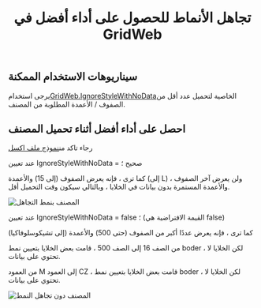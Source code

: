 ﻿---
title: تجاهل الأنماط للحصول على أداء أفضل في GridWeb
type: docs
weight: 1060
url: /ar/net/aspose-cells-gridweb/ignorestylewithnodata
description: توضح هذه المقالة كيفية استخدام IgnoreStyleWithNoData للحصول على أداء أفضل لمكتبة Aspose.Cells.GridWeb.
keywords: performance
---
## **سيناريوهات الاستخدام الممكنة**
 يرجى استخدام[GridWeb.IgnoreStyleWithNoData](https://reference.aspose.com/cells/net/aspose.cells.gridweb/mainweb/ignorestylewithnodata)الخاصية لتحميل عدد أقل من الصفوف / الأعمدة المطلوبة من المصنف.
 
## **احصل على أداء أفضل أثناء تحميل المصنف**
 رجاء تاكد من[نموذج ملف اكسل](largerowswithstyle.xlsx) 

عند تعيين IgnoreStyleWithNoData = صحيح ؛

كما ترى ، فإنه يعرض الصفوف (إلى 15) والأعمدة (إلى L) ، ولن يعرض آخر الصفوف والأعمدة المستمرة بدون بيانات في الخلايا ، وبالتالي سيكون وقت التحميل أقل.

![المصنف بنمط التجاهل](ignorestyletrue.png)


عند تعيين IgnoreStyleWithNoData = false ؛ (القيمة الافتراضية هي false)

كما ترى ، فإنه يعرض عددًا أكبر من الصفوف (حتى 500) والأعمدة (إلى تشيكوسلوفاكيا)

من الصف 16 إلى الصف 500 ، قامت بعض الخلايا بتعيين نمط boder ، لكن الخلايا لا تحتوي على بيانات.

من العمود M إلى العمود CZ ، قامت بعض الخلايا بتعيين نمط boder ، لكن الخلايا لا تحتوي على بيانات.

![المصنف دون تجاهل النمط](ignorestylefalse.png)
 
 
 